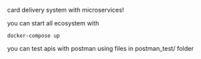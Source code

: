 card delivery system with microservices!

you can start all ecosystem with 

    docker-compose up
    
you can test apis with postman  using files in postman_test/ folder
